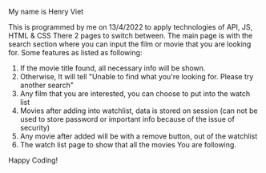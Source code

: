 My name is Henry Viet

This is programmed by me on 13/4/2022 to apply technologies of API, JS, HTML & CSS
There 2 pages to switch between.
The main page is with the search section where you can input the film or movie that you are looking for.
Some features as listed as following:
   
1. If the movie title found, all necessary info will be shown.
2. Otherwise, It will tell "Unable to find what you're looking for. Please try another search"
3. Any film that you are interested, you can choose to put into the watch list
4. Movies after adding into watchlist, data is stored on session (can not be used to store password or important info because of the issue of security)
5. Any movie after added will be with a remove button, out of the watchlist
6. The watch list page to show that all the movies You are following.
 
Happy Coding!
